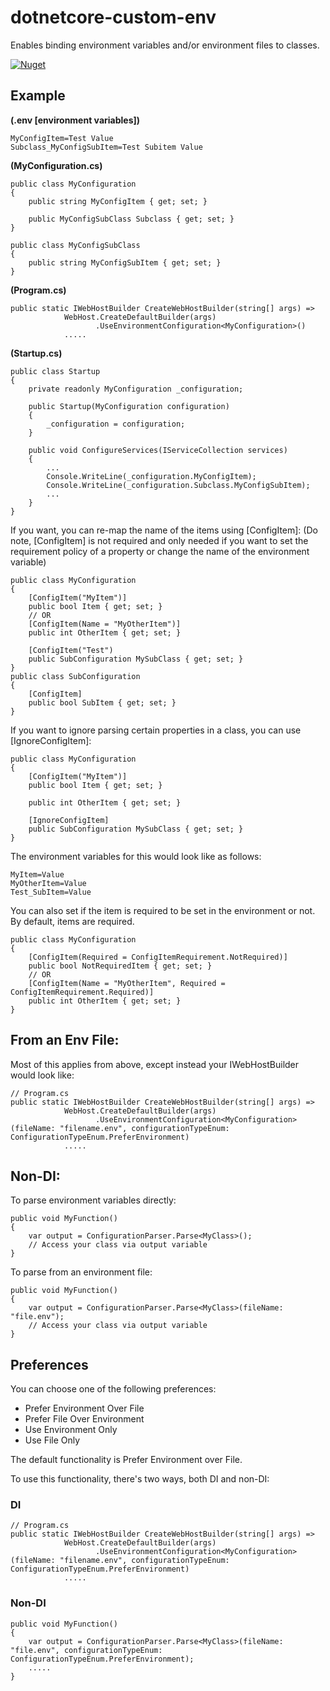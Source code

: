 # dotnetcore-custom-env
Enables binding environment variables and/or environment files to classes.

[![Nuget](https://img.shields.io/nuget/v/CustomEnvironmentConfig.svg)](https://www.nuget.org/packages/CustomEnvironmentConfig/)

## Example

**(.env [environment variables])**
```
MyConfigItem=Test Value
Subclass_MyConfigSubItem=Test Subitem Value
```

**(MyConfiguration.cs)**
```
public class MyConfiguration 
{
    public string MyConfigItem { get; set; }
    
    public MyConfigSubClass Subclass { get; set; }
}

public class MyConfigSubClass 
{
    public string MyConfigSubItem { get; set; }
}
```

**(Program.cs)**
```
public static IWebHostBuilder CreateWebHostBuilder(string[] args) =>
            WebHost.CreateDefaultBuilder(args)
                   .UseEnvironmentConfiguration<MyConfiguration>()               
            .....
```

**(Startup.cs)**
```
public class Startup 
{
    private readonly MyConfiguration _configuration;
    
    public Startup(MyConfiguration configuration) 
    {
        _configuration = configuration;
    }
    
    public void ConfigureServices(IServiceCollection services)
    {
        ...
        Console.WriteLine(_configuration.MyConfigItem);
        Console.WriteLine(_configuration.Subclass.MyConfigSubItem);
        ...
    }
}
```

If you want, you can re-map the name of the items using [ConfigItem]:
(Do note, [ConfigItem] is not required and only needed if you want to set the requirement policy of a property
or change the name of the environment variable)
```
public class MyConfiguration
{
    [ConfigItem("MyItem")]
    public bool Item { get; set; }
    // OR
    [ConfigItem(Name = "MyOtherItem")]
    public int OtherItem { get; set; }
    
    [ConfigItem("Test")
    public SubConfiguration MySubClass { get; set; }
}
public class SubConfiguration
{
    [ConfigItem]
    public bool SubItem { get; set; }
}
```

If you want to ignore parsing certain properties in a class, you can use [IgnoreConfigItem]:
```
public class MyConfiguration
{
    [ConfigItem("MyItem")]
    public bool Item { get; set; }
    
    public int OtherItem { get; set; }
    
    [IgnoreConfigItem]
    public SubConfiguration MySubClass { get; set; }
}
```

The environment variables for this would look like as follows:
```
MyItem=Value
MyOtherItem=Value
Test_SubItem=Value
```

You can also set if the item is required to be set in the environment or not.
By default, items are required.
```
public class MyConfiguration
{
    [ConfigItem(Required = ConfigItemRequirement.NotRequired)]
    public bool NotRequiredItem { get; set; }
    // OR
    [ConfigItem(Name = "MyOtherItem", Required = ConfigItemRequirement.Required)]
    public int OtherItem { get; set; }
}
```

## From an Env File:

Most of this applies from above, except instead your IWebHostBuilder would look like:
```
// Program.cs
public static IWebHostBuilder CreateWebHostBuilder(string[] args) =>
            WebHost.CreateDefaultBuilder(args)
                   .UseEnvironmentConfiguration<MyConfiguration>(fileName: "filename.env", configurationTypeEnum: ConfigurationTypeEnum.PreferEnvironment)               
            .....
```

## Non-DI:

To parse environment variables directly:
```
public void MyFunction() 
{
    var output = ConfigurationParser.Parse<MyClass>();
    // Access your class via output variable
}
```

To parse from an environment file:
```
public void MyFunction() 
{
    var output = ConfigurationParser.Parse<MyClass>(fileName: "file.env");
    // Access your class via output variable
}
```

## Preferences
You can choose one of the following preferences:
- Prefer Environment Over File
- Prefer File Over Environment
- Use Environment Only
- Use File Only

The default functionality is Prefer Environment over File.

To use this functionality, there's two ways, both DI and non-DI:

### DI
```
// Program.cs
public static IWebHostBuilder CreateWebHostBuilder(string[] args) =>
            WebHost.CreateDefaultBuilder(args)
                   .UseEnvironmentConfiguration<MyConfiguration>(fileName: "filename.env", configurationTypeEnum: ConfigurationTypeEnum.PreferEnvironment)               
            .....
```
### Non-DI
```
public void MyFunction() 
{
    var output = ConfigurationParser.Parse<MyClass>(fileName: "file.env", configurationTypeEnum: ConfigurationTypeEnum.PreferEnvironment);
    .....
}
```